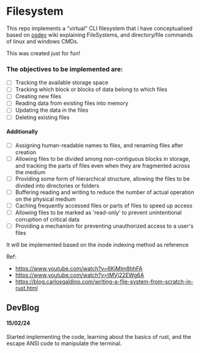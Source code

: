 # Filesystem

This repo implements a "virtual" CLI filesystem that i have conceptualised based on [osdev](https://wiki.osdev.org/File_Systems) wiki explaining FileSystems, and directory/file commands of linux and windows CMDs.

This was created just for fun!

### The objectives to be implemented are:
- [ ] Tracking the available storage space
- [ ] Tracking which block or blocks of data belong to which files
- [ ] Creating new files
- [ ] Reading data from existing files into memory
- [ ] Updating the data in the files
- [ ] Deleting existing files

#### Additionally
- [ ] Assigning human-readable names to files, and renaming files after creation
- [ ] Allowing files to be divided among non-contiguous blocks in storage, and tracking the parts of files even when they are fragmented across the medium
- [ ] Providing some form of hierarchical structure, allowing the files to be divided into directories or folders
- [ ] Buffering reading and writing to reduce the number of actual operation on the physical medium
- [ ] Caching frequently accessed files or parts of files to speed up access
- [ ] Allowing files to be marked as 'read-only' to prevent unintentional corruption of critical data
- [ ] Providing a mechanism for preventing unauthorized access to a user's files

It will be implemented based on the inode indexing method as reference

Ref:
- https://www.youtube.com/watch?v=6KjMlm8hhFA
- https://www.youtube.com/watch?v=tMVj22EWg6A
- https://blog.carlosgaldino.com/writing-a-file-system-from-scratch-in-rust.html


## DevBlog

#### 15/02/24 
Started implementing the code, learning about the basics of rust, and the escape ANSI code to manipulate the terminal.